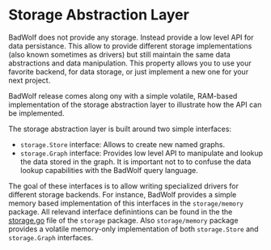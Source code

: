 # Storage Abstraction Layer

BadWolf does not provide any storage. Instead provide a low level API for
data persistance. This allow to provide different storage implementations
(also known sometimes as drivers) but still maintain the same data abstractions
and data manipulation. This property allows you to use your favorite backend,
for data storage, or just implement a new one for your next project.

BadWolf release comes along ony with a simple volatile, RAM-based implementation
of the storage abstraction layer to illustrate how the API can be implemented.

The storage abstraction layer is built around two simple interfaces:

* ```storage.Store``` interface: Allows to create new named graphs.
* ```storage.Graph``` interface: Provides low level API to manipulate and lookup
                      the data stored in the graph. It is important not to
                      to confuse the data lookup capabilities with the BadWolf
                      query language.

The goal of these interfaces is to allow writing specialized drivers for
different storage backends. For instance, BadWolf provides a simple memory
based implementation of this interfaces in the ```storage/memory``` package.
All relevand interface definintions can be found in the the
[storage.go](https://github.com/google/badwolf/storage/storrge.go)
file of the ```storage``` package. Also ```storage/memory``` package provides
a volatile memory-only implementation of both ```storage.Store``` and
```storage.Graph``` interfaces.
